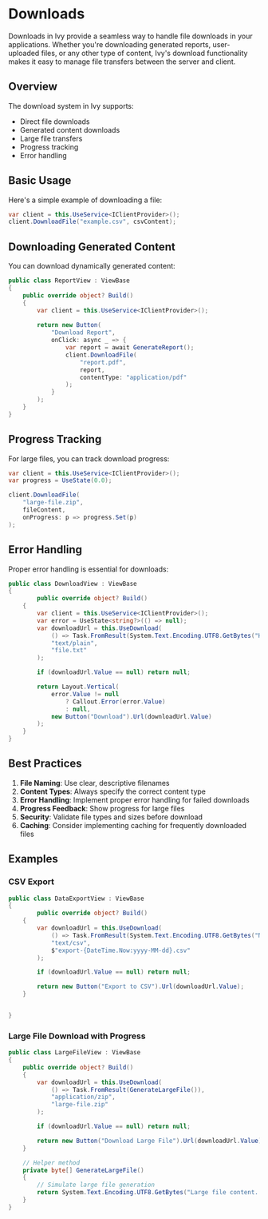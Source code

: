 # Downloads

Downloads in Ivy provide a seamless way to handle file downloads in your applications. Whether you're downloading generated reports, user-uploaded files, or any other type of content, Ivy's download functionality makes it easy to manage file transfers between the server and client.

## Overview

The download system in Ivy supports:
- Direct file downloads
- Generated content downloads
- Large file transfers
- Progress tracking
- Error handling

## Basic Usage

Here's a simple example of downloading a file:

```csharp
var client = this.UseService<IClientProvider>();
client.DownloadFile("example.csv", csvContent);
```

## Downloading Generated Content

You can download dynamically generated content:

```csharp
public class ReportView : ViewBase
{
    public override object? Build()
    {
        var client = this.UseService<IClientProvider>();
        
        return new Button(
            "Download Report",
            onClick: async _ => {
                var report = await GenerateReport();
                client.DownloadFile(
                    "report.pdf",
                    report,
                    contentType: "application/pdf"
                );
            }
        );
    }
}
```

## Progress Tracking

For large files, you can track download progress:

```csharp
var client = this.UseService<IClientProvider>();
var progress = UseState(0.0);

client.DownloadFile(
    "large-file.zip",
    fileContent,
    onProgress: p => progress.Set(p)
);
```

## Error Handling

Proper error handling is essential for downloads:

```csharp demo-below ivy-bg
public class DownloadView : ViewBase
{
        public override object? Build()
    {
        var client = this.UseService<IClientProvider>();
        var error = UseState<string?>(() => null);
        var downloadUrl = this.UseDownload(
            () => Task.FromResult(System.Text.Encoding.UTF8.GetBytes("Hello World")),
            "text/plain",
            "file.txt"
        );

        if (downloadUrl.Value == null) return null;

        return Layout.Vertical(
            error.Value != null
                ? Callout.Error(error.Value)
                : null,
            new Button("Download").Url(downloadUrl.Value)
        );
    }
}
```

## Best Practices

1. **File Naming**: Use clear, descriptive filenames
2. **Content Types**: Always specify the correct content type
3. **Error Handling**: Implement proper error handling for failed downloads
4. **Progress Feedback**: Show progress for large files
5. **Security**: Validate file types and sizes before download
6. **Caching**: Consider implementing caching for frequently downloaded files

## Examples

### CSV Export

```csharp demo-below ivy-bg
public class DataExportView : ViewBase
{
        public override object? Build()
    {
        var downloadUrl = this.UseDownload(
            () => Task.FromResult(System.Text.Encoding.UTF8.GetBytes("Name,Email,Age\nJohn,john@example.com,30\nJane,jane@example.com,25")),
            "text/csv",
            $"export-{DateTime.Now:yyyy-MM-dd}.csv"
        );

        if (downloadUrl.Value == null) return null;

        return new Button("Export to CSV").Url(downloadUrl.Value);
    }


}
```

### Large File Download with Progress

```csharp demo-below ivy-bg
public class LargeFileView : ViewBase
{
    public override object? Build()
    {
        var downloadUrl = this.UseDownload(
            () => Task.FromResult(GenerateLargeFile()),
            "application/zip",
            "large-file.zip"
        );

        if (downloadUrl.Value == null) return null;

        return new Button("Download Large File").Url(downloadUrl.Value);
    }

    // Helper method
    private byte[] GenerateLargeFile()
    {
        // Simulate large file generation
        return System.Text.Encoding.UTF8.GetBytes("Large file content...");
    }
}
```
